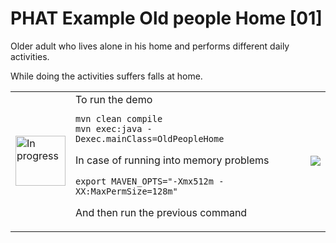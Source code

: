 # PHAT Example Old people Home [01]
Older adult who lives alone in his home and performs different daily activities.

While doing the activities suffers falls at home.

<table style="border:none;">
    <tr>
        <td>
            <img height="80" width="80" src="https://github.com/mfcardenas/phat_examples/blob/master/img/in_progress.png" title="In progress"/>
        </td>
    <td>  
To run the demo

```
mvn clean compile
mvn exec:java -Dexec.mainClass=OldPeopleHome
```
In case of running into memory problems
```
export MAVEN_OPTS="-Xmx512m -XX:MaxPermSize=128m"
```
And then run the previous command
    </td>
    <td>
        <img src="https://github.com/mfcardenas/phat_example_oph01/blob/master/img/img_older_people_home.png" />
    </td>
</tr>
</table>
